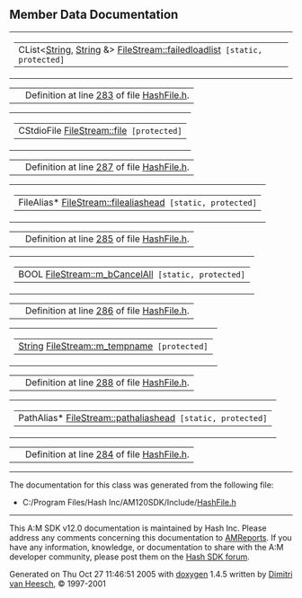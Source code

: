 ## Member Data Documentation

<span id="1b8c28feb10ee7732b6b83ef0ea04f96" class="anchor"></span>

<table class="mdTable" data-cellpadding="2" data-cellspacing="0">
<colgroup>
<col style="width: 100%" />
</colgroup>
<tbody>
<tr>
<td class="mdRow"><table data-cellpadding="0" data-cellspacing="0" data-border="0">
<tbody>
<tr>
<td class="md" data-nowrap="" data-valign="top">CList&lt;<a href="classString.md" class="el">String</a>, <a href="classString.md" class="el">String</a> &amp;&gt; <a href="classFileStream.md#1b8c28feb10ee7732b6b83ef0ea04f96" class="el">FileStream::failedloadlist</a><code> [static, protected]</code></td>
</tr>
</tbody>
</table></td>
</tr>
</tbody>
</table>

|  |  |
|----|----|
|   | Definition at line <a href="HashFile_8h-source.md#l00283" class="el">283</a> of file <a href="HashFile_8h-source.md" class="el">HashFile.h</a>. |

<span id="8c7dd922ad47494fc02c388e12c00eac" class="anchor"></span>

<table class="mdTable" data-cellpadding="2" data-cellspacing="0">
<colgroup>
<col style="width: 100%" />
</colgroup>
<tbody>
<tr>
<td class="mdRow"><table data-cellpadding="0" data-cellspacing="0" data-border="0">
<tbody>
<tr>
<td class="md" data-nowrap="" data-valign="top">CStdioFile <a href="classFileStream.md#8c7dd922ad47494fc02c388e12c00eac" class="el">FileStream::file</a><code> [protected]</code></td>
</tr>
</tbody>
</table></td>
</tr>
</tbody>
</table>

|  |  |
|----|----|
|   | Definition at line <a href="HashFile_8h-source.md#l00287" class="el">287</a> of file <a href="HashFile_8h-source.md" class="el">HashFile.h</a>. |

<span id="dd224b41adc5768b5db6365edd975066" class="anchor"></span>

<table class="mdTable" data-cellpadding="2" data-cellspacing="0">
<colgroup>
<col style="width: 100%" />
</colgroup>
<tbody>
<tr>
<td class="mdRow"><table data-cellpadding="0" data-cellspacing="0" data-border="0">
<tbody>
<tr>
<td class="md" data-nowrap="" data-valign="top">FileAlias* <a href="classFileStream.md#dd224b41adc5768b5db6365edd975066" class="el">FileStream::filealiashead</a><code> [static, protected]</code></td>
</tr>
</tbody>
</table></td>
</tr>
</tbody>
</table>

|  |  |
|----|----|
|   | Definition at line <a href="HashFile_8h-source.md#l00285" class="el">285</a> of file <a href="HashFile_8h-source.md" class="el">HashFile.h</a>. |

<span id="4f325e46a02969439b76d27dfc55d357" class="anchor"></span>

<table class="mdTable" data-cellpadding="2" data-cellspacing="0">
<colgroup>
<col style="width: 100%" />
</colgroup>
<tbody>
<tr>
<td class="mdRow"><table data-cellpadding="0" data-cellspacing="0" data-border="0">
<tbody>
<tr>
<td class="md" data-nowrap="" data-valign="top">BOOL <a href="classFileStream.md#4f325e46a02969439b76d27dfc55d357" class="el">FileStream::m_bCancelAll</a><code> [static, protected]</code></td>
</tr>
</tbody>
</table></td>
</tr>
</tbody>
</table>

|  |  |
|----|----|
|   | Definition at line <a href="HashFile_8h-source.md#l00286" class="el">286</a> of file <a href="HashFile_8h-source.md" class="el">HashFile.h</a>. |

<span id="de1faa8354c85adbc49fcbd7a4196bfa" class="anchor"></span>

<table class="mdTable" data-cellpadding="2" data-cellspacing="0">
<colgroup>
<col style="width: 100%" />
</colgroup>
<tbody>
<tr>
<td class="mdRow"><table data-cellpadding="0" data-cellspacing="0" data-border="0">
<tbody>
<tr>
<td class="md" data-nowrap="" data-valign="top"><a href="classString.md" class="el">String</a> <a href="classFileStream.md#de1faa8354c85adbc49fcbd7a4196bfa" class="el">FileStream::m_tempname</a><code> [protected]</code></td>
</tr>
</tbody>
</table></td>
</tr>
</tbody>
</table>

|  |  |
|----|----|
|   | Definition at line <a href="HashFile_8h-source.md#l00288" class="el">288</a> of file <a href="HashFile_8h-source.md" class="el">HashFile.h</a>. |

<span id="16ecdd2bf4d6c8eff29dd5b14a552ea2" class="anchor"></span>

<table class="mdTable" data-cellpadding="2" data-cellspacing="0">
<colgroup>
<col style="width: 100%" />
</colgroup>
<tbody>
<tr>
<td class="mdRow"><table data-cellpadding="0" data-cellspacing="0" data-border="0">
<tbody>
<tr>
<td class="md" data-nowrap="" data-valign="top">PathAlias* <a href="classFileStream.md#16ecdd2bf4d6c8eff29dd5b14a552ea2" class="el">FileStream::pathaliashead</a><code> [static, protected]</code></td>
</tr>
</tbody>
</table></td>
</tr>
</tbody>
</table>

|  |  |
|----|----|
|   | Definition at line <a href="HashFile_8h-source.md#l00284" class="el">284</a> of file <a href="HashFile_8h-source.md" class="el">HashFile.h</a>. |

------------------------------------------------------------------------

The documentation for this class was generated from the following file:

- C:/Program Files/Hash Inc/AM120SDK/Include/<a href="HashFile_8h-source.md" class="el">HashFile.h</a>

------------------------------------------------------------------------

<span class="small">This A:M SDK v12.0 documentation is maintained by Hash Inc. Please address any comments concerning this documentation to [AMReports](http://www.hash.com/reports). If you have any information, knowledge, or documentation to share with the A:M developer community, please post them on the [Hash SDK forum](http://www.hash.com/forums/index.php?showforum=11).</span>

Generated on Thu Oct 27 11:46:51 2005 with [<span class="image placeholder" original-image-src="doxygen.png" original-image-title="" height="45" width="100" align="middle" border="0">doxygen</span>](http://www.doxygen.org/index.html) 1.4.5 written by [Dimitri van Heesch](mailto:dimitri@stack.nl), © 1997-2001
